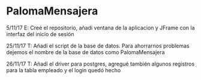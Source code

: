 # PalomaMensajera

5/11/17 E: Creé el repositorio, añadi ventana de la aplicacion y JFrame con la interfaz del inicio de sesión

25/11/17 T: Añadí el script de la base de datos. Para ahorrarnos problemas dejemos el nombre de la base de datos como PalomaMensajera

26/11/17 T: Añadí el driver para postgres, agregué también algunos registros para la tabla empleado y el login quedó hecho
